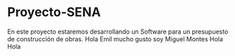 # Proyecto-SENA
En este proyecto estaremos desarrollando un Software para un presupuesto de construcción de obras.
Hola Emil mucho gusto soy Miguel Montes
Hola
Hola
